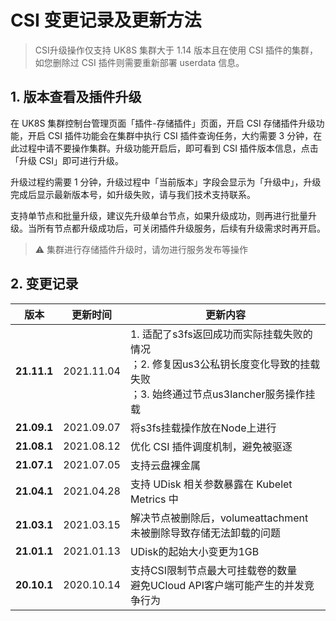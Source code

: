 # CSI 变更记录及更新方法

> CSI升级操作仅支持 UK8S 集群大于 1.14 版本且在使用 CSI 插件的集群，如您删除过 CSI 插件则需要重新部署 userdata 信息。

## 1. 版本查看及插件升级

<!--### 1.1 控制台操作-->

在 UK8S 集群控制台管理页面「插件-存储插件」页面，开启 CSI 存储插件升级功能，开启 CSI 插件功能会在集群中执⾏ CSI 插件查询任务，⼤约需要 3 分钟，在此过程中请不要操作集群。升级功能开启后，即可看到 CSI 插件版本信息，点击「升级 CSI」即可进行升级。

升级过程约需要 1 分钟，升级过程中「当前版本」字段会显示为「升级中」，升级完成后显示最新版本号，如升级失败，请与我们技术支持联系。

支持单节点和批量升级，建议先升级单台节点，如果升级成功，则再进行批量升级。当所有节点都升级成功后，可关闭插件升级服务，后续有升级需求时再开启。

> ⚠️ 集群进行存储插件升级时，请勿进行服务发布等操作

<!--### 1.2 命令行操作

#### 集群缺失userdata的重装方法

需要复制以下yaml文件，修改`data`中的参数，然后进行`kubectl apply -f`部署这个`configMap`

```yaml
apiVersion: v1
kind: ConfigMap
metadata:
  name: uk8sconfig
  namespace: kube-system
data:
  UCLOUD_REGION_ID: 'cn-bj2' ## 集群所在地域，参照：https://docs.ucloud.cn/api/summary/regionlist
  UCLOUD_PROJECT_ID: 'org-xxxxxxxx' ## 项目 ID
  UCLOUD_VPC_ID: 'uvnet-xxxxxxxx'  ## 集群所在 VPC ID
  UCLOUD_SUBNET_ID: 'subnet-xxxxxxxx' ## 集群 Master 节点所在子网 ID
  UCLOUD_API_ENDPOINT: 'http://api.service.ucloud.cn'
  UCLOUD_UK8S_CLUSTER_ID: 'uk8s-3aqwlaey'  ## 集群 ID

```

#### 更新 UDisk CSI 插件

```bash
kubectl apply -f https://gitee.com/uk8s/uk8s/raw/master/yaml/volume/udisk.21.11.1/csi-controller.yml
kubectl apply -f https://gitee.com/uk8s/uk8s/raw/master/yaml/volume/udisk.21.11.1/csi-node.yml
kubectl apply -f https://gitee.com/uk8s/uk8s/raw/master/yaml/volume/udisk.21.11.1/rbac-controller.yml
kubectl apply -f https://gitee.com/uk8s/uk8s/raw/master/yaml/volume/udisk.21.11.1/rbac-node.yml
```

#### 更新 US3 CSI 插件

```bash
kubectl apply -f https://gitee.com/uk8s/uk8s/raw/master/yaml/volume/us3.21.11.1/csi-controller.yml
kubectl apply -f https://gitee.com/uk8s/uk8s/raw/master/yaml/volume/us3.21.11.1/csi-node.yml
kubectl apply -f https://gitee.com/uk8s/uk8s/raw/master/yaml/volume/us3.21.11.1/rbac-controller.yml
kubectl apply -f https://gitee.com/uk8s/uk8s/raw/master/yaml/volume/us3.21.11.1/rbac-node.yml
```
-->

## 2. 变更记录

|版本|更新时间|更新内容|
|----|----|----|
|**21.11.1**|2021.11.04|1. 适配了s3fs返回成功而实际挂载失败的情况<br>；2. 修复因us3公私钥长度变化导致的挂载失败<br>；3. 始终通过节点us3lancher服务操作挂载|
|**21.09.1**|2021.09.07|将s3fs挂载操作放在Node上进行|
|**21.08.1**|2021.08.12|优化 CSI 插件调度机制，避免被驱逐|
|**21.07.1**|2021.07.05|支持云盘裸金属|
|**21.04.1**|2021.04.28|支持 UDisk 相关参数暴露在 Kubelet Metrics 中|
|**21.03.1**|2021.03.15|解决节点被删除后，volumeattachment 未被删除导致存储无法卸载的问题|
|**21.01.1**|2021.01.13|UDisk的起始大小变更为1GB|
|**20.10.1**|2020.10.14|支持CSI限制节点最大可挂载卷的数量<br>避免UCloud API客户端可能产生的并发竞争行为|

